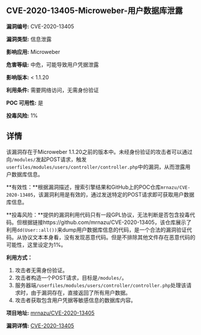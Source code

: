 ## CVE-2020-13405-Microweber-用户数据库泄露

**漏洞编号:** CVE-2020-13405

**漏洞类型:** 信息泄露

**影响应用:** Microweber

**危害等级:** 中危，可能导致用户凭据泄露

**影响版本:** < 1.1.20

**利用条件:** 需要网络访问，无需身份验证

**POC 可用性:** 是

**投毒风险:** 1%

## 详情

该漏洞存在于Microweber 1.1.20之前的版本中。未经身份验证的攻击者可以通过向`/modules/`发起POST请求，触发`userfiles/modules/users/controller/controller.php`中的漏洞，从而泄露用户数据库信息。

**有效性：**根据漏洞描述，搜索引擎结果和GitHub上的POC仓库`mrnazu/CVE-2020-13405`，该漏洞利用是有效的，通过发送特定的POST请求即可获取用户数据库信息。

**投毒风险：**提供的漏洞利用代码只有一段GPL协议，无法判断是否包含投毒代码。但根据链接https://github.com/mrnazu/CVE-2020-13405，该仓库展示了利用`dd(User::all())`来dump用户数据库信息的代码，是一个合法的漏洞验证代码。从协议文本本身看，没有发现恶意代码。但是不排除其他文件存在恶意代码的可能性，这里设定为1%。

**利用方式：**
1.  攻击者无需身份验证。
2.  攻击者构造一个POST请求，目标是`/modules/`。
3.  服务器端`/userfiles/modules/users/controller/controller.php`处理该请求时，由于漏洞存在，直接返回了所有用户数据。
4.  攻击者获取包含用户凭据等敏感信息的数据库内容。

**项目地址:** [mrnazu/CVE-2020-13405](https://github.com/mrnazu/CVE-2020-13405)

**漏洞详情:** [CVE-2020-13405](https://nvd.nist.gov/vuln/detail/CVE-2020-13405)